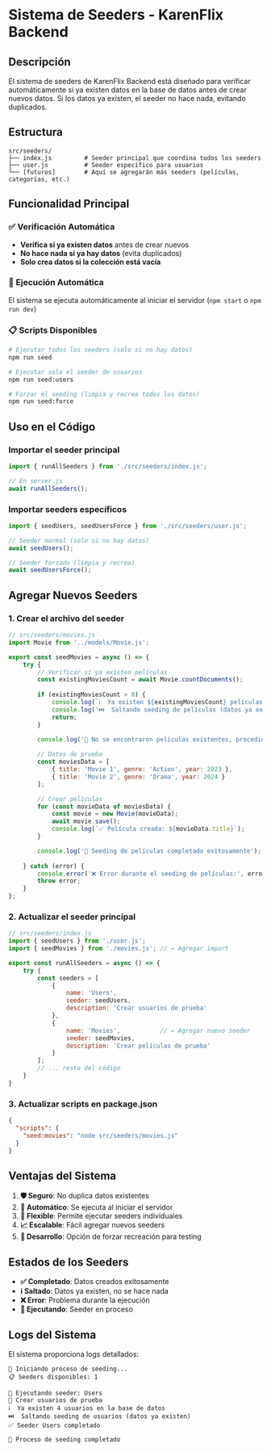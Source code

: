 # Sistema de Seeders - KarenFlix Backend

## Descripción

El sistema de seeders de KarenFlix Backend está diseñado para verificar automáticamente si ya existen datos en la base de datos antes de crear nuevos datos. Si los datos ya existen, el seeder no hace nada, evitando duplicados.

## Estructura

```
src/seeders/
├── index.js         # Seeder principal que coordina todos los seeders
├── user.js          # Seeder específico para usuarios
└── [futuros]        # Aquí se agregarán más seeders (películas, categorías, etc.)
```

## Funcionalidad Principal

### ✅ Verificación Automática
- **Verifica si ya existen datos** antes de crear nuevos
- **No hace nada si ya hay datos** (evita duplicados)
- **Solo crea datos si la colección está vacía**

### 🔄 Ejecución Automática
El sistema se ejecuta automáticamente al iniciar el servidor (`npm start` o `npm run dev`)

### 📋 Scripts Disponibles

```bash
# Ejecutar todos los seeders (solo si no hay datos)
npm run seed

# Ejecutar solo el seeder de usuarios
npm run seed:users

# Forzar el seeding (limpia y recrea todos los datos)
npm run seed:force
```

## Uso en el Código

### Importar el seeder principal
```javascript
import { runAllSeeders } from './src/seeders/index.js';

// En server.js
await runAllSeeders();
```

### Importar seeders específicos
```javascript
import { seedUsers, seedUsersForce } from './src/seeders/user.js';

// Seeder normal (solo si no hay datos)
await seedUsers();

// Seeder forzado (limpia y recrea)
await seedUsersForce();
```

## Agregar Nuevos Seeders

### 1. Crear el archivo del seeder

```javascript
// src/seeders/movies.js
import Movie from '../models/Movie.js';

export const seedMovies = async () => {
    try {
        // Verificar si ya existen películas
        const existingMoviesCount = await Movie.countDocuments();
        
        if (existingMoviesCount > 0) {
            console.log(`ℹ️  Ya existen ${existingMoviesCount} películas en la base de datos`);
            console.log('⏭️  Saltando seeding de películas (datos ya existen)');
            return;
        }
        
        console.log('🔄 No se encontraron películas existentes, procediendo con el seeding...');

        // Datos de prueba
        const moviesData = [
            { title: 'Movie 1', genre: 'Action', year: 2023 },
            { title: 'Movie 2', genre: 'Drama', year: 2024 }
        ];

        // Crear películas
        for (const movieData of moviesData) {
            const movie = new Movie(movieData);
            await movie.save();
            console.log(`✅ Película creada: ${movieData.title}`);
        }

        console.log('🎉 Seeding de películas completado exitosamente');
        
    } catch (error) {
        console.error('❌ Error durante el seeding de películas:', error);
        throw error;
    }
};
```

### 2. Actualizar el seeder principal

```javascript
// src/seeders/index.js
import { seedUsers } from './user.js';
import { seedMovies } from './movies.js'; // ← Agregar import

export const runAllSeeders = async () => {
    try {
        const seeders = [
            {
                name: 'Users',
                seeder: seedUsers,
                description: 'Crear usuarios de prueba'
            },
            {
                name: 'Movies',           // ← Agregar nuevo seeder
                seeder: seedMovies,
                description: 'Crear películas de prueba'
            }
        ];
        // ... resto del código
    }
}
```

### 3. Actualizar scripts en package.json

```json
{
  "scripts": {
    "seed:movies": "node src/seeders/movies.js"
  }
}
```

## Ventajas del Sistema

1. **🛡️ Seguro**: No duplica datos existentes
2. **🚀 Automático**: Se ejecuta al iniciar el servidor
3. **🔧 Flexible**: Permite ejecutar seeders individuales
4. **📈 Escalable**: Fácil agregar nuevos seeders
5. **🔄 Desarrollo**: Opción de forzar recreación para testing

## Estados de los Seeders

- **✅ Completado**: Datos creados exitosamente
- **ℹ️ Saltado**: Datos ya existen, no se hace nada
- **❌ Error**: Problema durante la ejecución
- **🔄 Ejecutando**: Seeder en proceso

## Logs del Sistema

El sistema proporciona logs detallados:

```
🌱 Iniciando proceso de seeding...
📋 Seeders disponibles: 1

🔄 Ejecutando seeder: Users
📝 Crear usuarios de prueba
ℹ️  Ya existen 4 usuarios en la base de datos
⏭️  Saltando seeding de usuarios (datos ya existen)
✅ Seeder Users completado

🎉 Proceso de seeding completado
```
